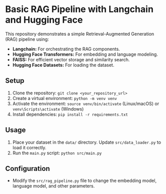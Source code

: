 # Basic RAG Pipeline with Langchain and Hugging Face

This repository demonstrates a simple Retrieval-Augmented Generation (RAG) pipeline using:

*   **Langchain:**  For orchestrating the RAG components.
*   **Hugging Face Transformers:** For embedding and language modeling.
*   **FAISS:** For efficient vector storage and similarity search.
*   **Hugging Face Datasets:** For loading the dataset.

## Setup

1.  Clone the repository: `git clone <your_repository_url>`
2.  Create a virtual environment: `python -m venv venv`
3.  Activate the environment: `source venv/bin/activate` (Linux/macOS) or `venv\Scripts\activate` (Windows)
4.  Install dependencies: `pip install -r requirements.txt`

## Usage

1.  Place your dataset in the `data/` directory.  Update `src/data_loader.py` to load it correctly.
2.  Run the `main.py` script: `python src/main.py`

## Configuration

*   Modify the `src/rag_pipeline.py` file to change the embedding model, language model, and other parameters.

